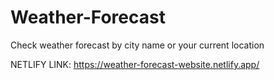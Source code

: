 # Weather-Forecast
Check weather forecast by city name or your current location 

NETLIFY LINK: https://weather-forecast-website.netlify.app/

